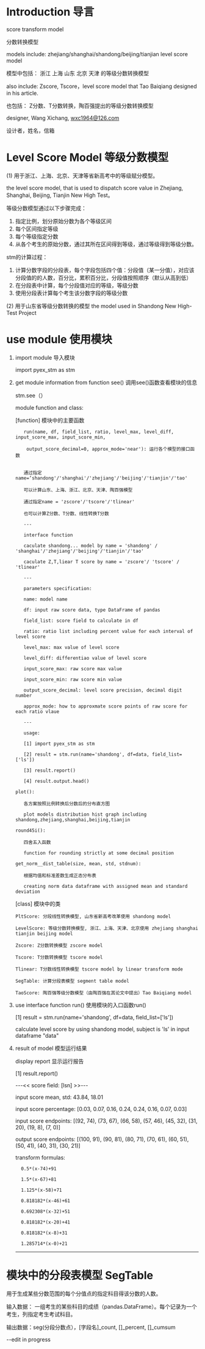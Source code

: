 
# Introduction 导言

score transform model

分数转换模型

models include: zhejiang/shanghai/shandong/beijing/tianjian level score model

模型中包括： 浙江 上海 山东 北京 天津 的等级分数转换模型

also include: Zscore, Tscore，level score model that Tao Baiqiang designed in his article.

也包括： Z分数、T分数转换，陶百强提出的等级分数转换模型

designer, Wang Xichang, wxc1964@126.com

设计者，姓名，信箱 

# Level Score Model 等级分数模型

(1) 用于浙江、上海、北京、天津等省新高考中的等级赋分模型。

the level score model, that is used to dispatch score value in Zhejiang, Shanghai, Beijing, Tianjin New High Test。

等级分数模型通过以下步骤完成：
1. 指定比例，划分原始分数为各个等级区间
2. 每个区间指定等级
3. 每个等级指定分数
4. 从各个考生的原始分数，通过其所在区间得到等级，通过等级得到等级分数。

stm的计算过程：
1. 计算分数字段的分段表，每个字段包括四个值：分段值（某一分值），对应该分段值的的人数，百分比，累积百分比，分段值按照顺序（默认从高到低）
2. 在分段表中计算，每个分段值对应的等级，等级分数
3. 使用分段表计算每个考生该分数字段的等级分数

(2) 用于山东省等级分数转换的模型
the model used in Shandong New High-Test Project

# use module 使用模块

1. import module 导入模块
   
   import pyex_stm as stm
   
2. get module information from function see() 调用see()函数查看模块的信息

   stm.see（）
   
   module function and class:
    
   [function] 模块中的主要函数
   
          run(name, df, field_list, ratio, level_max, level_diff, input_score_max, input_score_min,
          
           output_score_decimal=0, approx_mode='near'): 运行各个模型的接口函数
           
          
          通过指定name=‘shandong'/'shanghai'/'zhejiang'/'beijing'/'tianjin'/'tao'
          
          可以计算山东、上海、浙江、北京、天津、陶百强模型
          
          通过指定name = 'zscore'/'tscore'/'tlinear'
          
          也可以计算Z分数、T分数、线性转换T分数
          
          ---
          
          interface function
          
          caculate shandong... model by name = 'shandong' / 'shanghai'/'zhejiang'/'beijing'/'tianjin'/'tao'
          
          caculate Z,T,liear T score by name = 'zscore'/ 'tscore' / 'tlinear'
          
          ---
          
          parameters specification:
          
          name: model name
          
          df: input raw score data, type DataFrame of pandas
          
          field_list: score field to calculate in df
          
          ratio: ratio list including percent value for each interval of level score
          
          level_max: max value of level score
          
          level_diff: differentiao value of level score
          
          input_score_max: raw score max value
          
          input_score_min: raw score min value
          
          output_score_decimal: level score precision, decimal digit number
          
          approx_mode: how to approxmate score points of raw score for each ratio vlaue
          
          ---
          
          usage:
          
          [1] import pyex_stm as stm
          
          [2] result = stm.run(name='shandong', df=data, field_list=['ls'])
          
          [3] result.report()
          
          [4] result.output.head()
          
       plot(): 
          
          各方案按照比例转换后分数后的分布直方图
          
          plot models distribution hist graph including shandong,zhejiang,shanghai,beijing,tianjin
          
       round45i():
          
          四舍五入函数
          
          function for rounding strictly at some decimal position
          
       get_norm__dist_table(size, mean, std, stdnum): 
          
          根据均值和标准差数生成正态分布表
       
          creating norm data dataframe with assigned mean and standard deviation
    
    [class] 模块中的类
    
       PltScore: 分段线性转换模型, 山东省新高考改革使用 shandong model

       LevelScore: 等级分数转换模型, 浙江、上海、天津、北京使用 zhejiang shanghai tianjin beijing model

       Zscore: Z分数转换模型 zscore model
       
       Tscore: T分数转换模型 tscore model
       
       Tlinear: T分数线性转换模型 tscore model by linear transform mode
       
       SegTable: 计算分段表模型 segment table model
       
       TaoScore: 陶百强等级分数模型（由陶百强在其论文中提出）Tao Baiqiang model
    

   
3. use interface function run() 使用模块的入口函数run()

   [1] result = stm.run(name='shandong', df=data, field_list=['ls'])  
   
   calculate level score by using shandong model, subject is 'ls' in input dataframe "data"
   
4. result of model 模型运行结果

   display report 显示运行报告
   
   [1] result.report()
   
   ---<< score field: [lsn] >>---
   
    input score  mean, std: 43.84, 18.01

    input score percentage: [0.03, 0.07, 0.16, 0.24, 0.24, 0.16, 0.07, 0.03]

    input score  endpoints: [(92, 74), (73, 67), (66, 58), (57, 46), (45, 32), (31, 20), (19, 8), (7, 0)]

    output score endpoints: [(100, 91), (90, 81), (80, 71), (70, 61), (60, 51), (50, 41), (40, 31), (30, 21)]

    transform formulas: 
    
         0.5*(x-74)+91

         1.5*(x-67)+81

         1.125*(x-58)+71

         0.818182*(x-46)+61

         0.692308*(x-32)+51

         0.818182*(x-20)+41

         0.818182*(x-8)+31

         1.285714*(x-0)+21

    ------------------------------------------------------------------------------------------

# 模块中的分段表模型 SegTable
  
  用于生成某些分数范围的每个分值点的指定科目得该分数的人数。
  
  输入数据： 一组考生的某些科目的成绩（pandas.DataFrame）。每个记录为一个考生，列指定考生考试科目。
  
  输出数据：seg(分段分数点），[字段名]_count, []_percent, []_cumsum
  
  --edit in progress
  

